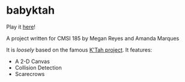 # babyktah

Play it [here](https://meganreyes.github.io/babyktah/)!

A project written for CMSI 185 by Megan Reyes and Amanda Marques

It is _loosely_ based on the famous [K'Tah project](https://github.com/lmucs/ktah/wiki). It features:

  * A 2-D Canvas
  * Collision Detection
  * Scarecrows
